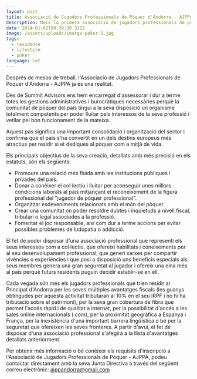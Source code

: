 ```yaml
---
layout: post
title: Associació de Jugadors Professionals de Pòquer d'Andorra - AJPPA
description: Neix la primera associació de jugadors professionals de pòquer al país.
date: 2024-01-02T08:39:30.322Z
image: /assets/uploads/imatge-poker-1.jpg
tags:
  - residence
  - lifestyle
  - poker
language: cat
---
```

Després de mesos de treball, l'Associació de Jugadors Professionals de Pòquer d'Andorra - AJPPA ja és una realitat. 

Des de Summit Advisors ens hem encarregat d'assessorar i dur a terme totes les gestions administratives i burocràtiques necessàries perquè la comunitat de pòquer del país tingui a la seva disposició un organisme totalment competents per poder lluitar pels interessos de la seva professió i vetllar pel bon funcionament de la mateixa.

Aquest pas significa una important consolidació i organització del sector i confirma que el país s'ha convertit en un dels destins europeus més atractius per residir si et dediques al pòquer com a mitjà de vida.

Els principals objectius de la seva creació, detallats amb més precisió en els estatuts, són els següents:

* Promoure una relació més fluïda amb les institucions públiques i privades del país.
* Donar a conèixer el col·lectiu i lluitar per aconseguir unes millors condicions laborals al país mitjançant el reconeixement de la figura professional del "jugador de pòquer professional".
* Organitzar esdeveniments relacionats amb el món del pòquer.
* Crear una comunitat on poder resoldre dubtes i inquietuds a nivell fiscal, tributari o legal associades a la professió.
* Fomentar el joc responsable, així com dur a terme accions per evitar possibles problemes de ludopatia o addicció.

El fet de poder disposar d'una associació professional que representi els seus interessos com a col·lectiu, que ofereixi habilitats i coneixements per al seu desenvolupament professional, que generi xarxes per compartir vivències o experiències i que posi a disposició uns beneficis especials als seus membres genera una gran seguretat al jugador i ofereix una eina més al país perquè futurs residents puguin decidir establir-se en ell.

Cada vegada són més els jugadors professionals que trien residir al Principat d'Andorra per les seves múltiples avantatges fiscals (les guanys obtingudes per aquesta activitat tributaran al 10% en el seu IRPF i no hi ha tributació sobre el patrimoni), per la seva gran cobertura de fibra que permet l'accés ràpid i de qualitat a internet, per la possibilitat d'accés a les sales online internacionals (.com), per la proximitat geogràfica a Espanya i França, per la inexistència d'una important barrera lingüística o bé per la seguretat que ofereixen les seves fronteres. A partir d'avui, el fet de disposar d'una associació professional s'afegirà a la llista d'avantatges detallats anteriorment.

Per obtenir més informació o bé conèixer els requisits d'inscripció a l'Associació de Jugadors Professionals de Pòquer - AJPPA, podeu contactar directament amb la seva Junta Directiva a través del següent correu electrònic: ajppandorra@gmail.com